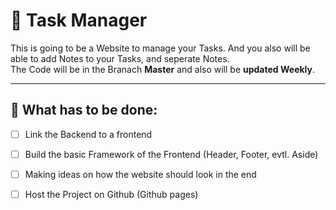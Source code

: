 # 📝 Task Manager

This is going to be a Website to manage your Tasks. And you also will be able to add Notes to your Tasks, and seperate Notes. <br>
The Code will be in the Branach **Master** and also will be **updated Weekly**. <br>

---

## 🎯 What has to be done:
- [ ] Link the Backend to a frontend
- [ ] Build the basic Framework of the Frontend (Header, Footer, evtl. Aside)

- [ ] Making ideas on how the website should look in the end
- [ ] Host the Project on Github (Github pages)

